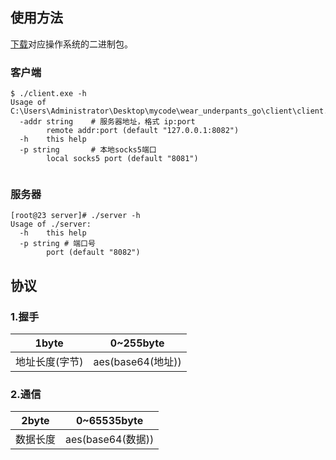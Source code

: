 ## 使用方法

[下载](https://github.com/wear-underpant-12-times/wear_underpants_go/releases/tag/0.0.1)对应操作系统的二进制包。
### 客户端
```
$ ./client.exe -h
Usage of C:\Users\Administrator\Desktop\mycode\wear_underpants_go\client\client.exe:
  -addr string    # 服务器地址，格式 ip:port
        remote addr:port (default "127.0.0.1:8082")
  -h    this help
  -p string       # 本地socks5端口
        local socks5 port (default "8081")


```
### 服务器
```
[root@23 server]# ./server -h
Usage of ./server:
  -h    this help
  -p string # 端口号
        port (default "8082")
```

## 协议

### 1.握手

|      1byte      |     0~255byte    |
|-----------------|------------------|
|  地址长度(字节)  | aes(base64(地址)) |


### 2.通信

|   2byte   |    0~65535byte   |
|-----------|------------------|
|  数据长度  | aes(base64(数据))|
